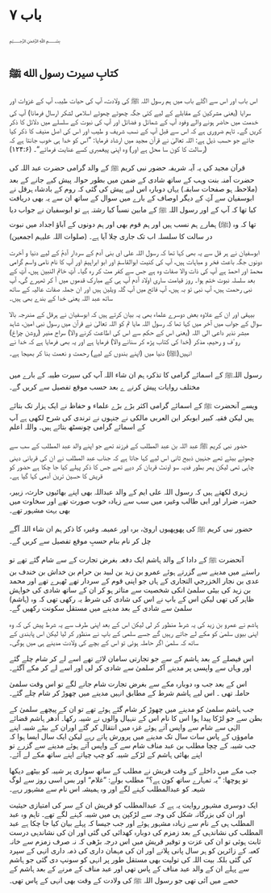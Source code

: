 # باب ۷

﷽

## کتابِ سیرت رسول الله ﷺ

اس باب اور اس سے اگلے باب میں ہم رسول اللہ ﷺ کی ولادت، آپ کی حیات طیبہ، آپ کے غزوات اور سرایا (یعنی مشرکین کے مقابلے کے لیے کئی جگہ چھوٹے چھوٹے اسلامی لشکر ارسال فرمانا) آپ کی خدمت میں حاضر ہونے والے وفود آپ کے شمائل و فضائل اور آپ کی نبوت کے سلسلے میں دلائل کا ذکر کریں گے۔ تاہم ضروری ہے کہ اس سے قبل آپ کے نسب شریف و طیب اور اس کی اصل منیف کا ذکر کیا جائے جو حسب ذیل ہے:
اللہ تعالیٰ نے قرآن مجید میں ارشاد فرمایا:
”اس کو خدا ہی خوب جانتا ہے کہ (رسالت کا کون سا محل ہے اور) وہ اپنی پیغمبری کسے عنایت فرمائے“۔ (۱۲۴:۶)

قرآن مجید کی یہ آیہ شریفہ حضور نبی کریم ﷺ کے والد گرامی حضرت عبد اللہ کی حضرت آمنہ بنت وہب کے ساتھ شادی کے ضمن میں بطور حوالہ پیش کیے جانے کے بعد (ملاحظہ ہو صفحات سابقہ) یہاں دوبارہ اس لیے پیش کی گئی کہ روم کے بادشاہ ہرقل نے ابوسفیان سے آپؐ کے دیگر اوصاف کے بارے میں سوال کے ساتھ ان سے یہ بھی دریافت کیا تھا کہ آپ کے اور رسول اللہ ﷺ کے مابین نسباََ کیا رشتہ ہے تو ابوسفیان نے جواب دیا تھا کہ وہ (ﷺ) ہمارے ہم نسب ہیں اور ہم قوم بھی اور ہم دونوں کے آباؤ اجداد میں نبوت در سالت کا سلسلہ اب تک جاری چلا آیا ہے۔ (صلوات اللہ علیہم اجمعین)

ابوسفیان نے ہر قل سے یہ بھی کہا تھا کہ رسول اللہ علی ای بنی آدم کے سردار آدمؑ کے لیے دنیا و آخرت دونوں جگہ باعث فخر و مباہات ہیں، آپ کی کنیت ابوالقاسمؐ اور ابو ابراہیمؐ اور آپ کا نام نامی واسم گرامی محمدؐ اور احمدؐ ہے آپ کی ذات والا صفات وہ ہے جس سے کفر مٹ کر رہ گیا۔ آپؐ خاتم النبین  ہیں، آپؐ کے بعد سلسلہ نبوت ختم ہوا۔ روز قیامت ساری اولاد آدم آپ ہی کے مبارک قدموں میں آ کر ٹھہرے گی، آپ نبی رحمت ہیں، آپ نبی تو بہ ہیں، آپ فاتح میں آپ گلہ ویلین ہیں اور ان جملہ صفات عالیہ کے ساتھ ساتھ عبد اللہ یعنی خدا کے بندے بھی ہیں۔

بیہقی اور ان کے علاوہ بعض دوسرے علماء بھی یہ بیان کرتے ہیں کہ ابوسفیان نے ہرقل کے مندرجہ بالا سوال کے جواب میں آخر میں کہا تھا کہ رسول اللہ مایا تم کو اللہ تعالیٰ نے قرآن میں رسول نبی امین، شاہد مبشر نذیر داعی الی اللہ (یعنی اس کے حکم سے اس کی اطاعت کرنے والا) سراج منیر (روشن چراغ) روٴف و رحیم، مذکر (خدا کی کتاب پڑھ کر سنانے والا) فرمایا ہے اور یہ بھی فرمایا ہے کہ خدا نے انہیں(ﷺ) دنیا میں (اپنے بندوں کے لیے) رحمت و نعمت بنا کر بھیجا ہے۔

رسول اللہﷺ کے اسمائے گرامی کا تذکرہ ہم ان شاء اللہ آپ کی سیرت طیبہ کے بارے میں مختلف روایات پیش کرنے ے بعد حسب موقع تفصیل سے کریں گے۔

ویسے آنحضرت ﷺ کے اسمائے گرامی اکثر بڑے بڑے علماء و حفاظ نے ایک ہزار تک بتائے ہیں لیکن فقیہ کبیر ابوبکر ابن العربی مالکی نے جنہوں نے ترندی کی شرح لکھی ہے آپ کے اسمائے گرامی چونسٹھ بتائے ہیں۔ واللہ اعلم

حضور نبی کریم ﷺ عبد اللہ بن عبد المطلب کے فرزند تھے جو اپنے والد عبد المطلب کے سب سے چھوٹے بیٹے تھے جنہیں ذبیح ثانی اس لیے کہا جاتا ہے کہ جناب عبد المطلب نے ان کی قربانی دینی چاہی تھی لیکن پھر بطور فدیہ سو اونٹ قربان کر دیے تھے جس کا ذکر پہلے کیا جا چکا ہے حضور کو قریش کا حسین ترین آدمی کہا گیا ہے۔

زہری لکھتے ہیں کہ رسول اللہ علی ایم کے والد عبداللہ بھی اپنے بھائیوں حارث، زبیر، حمزہ، ضرار اور ابی طالب وغیرہ میں سب سے زیادہ خوب صورت تھے اور سخاوت میں بھی بہت مشہور تھے۔

حضور نبی کریم ﷺ کی پھوپھیوں ارویٰ، برہ اور عمیمہ وغیرہ کا ذکر ہم ان شاء اللہ آگے چل کر نام بنام حسبِ موقع تفصیل سے کریں گے۔

آنحضرت ﷺ کے دادا کے والد ہاشم ایک دفعہ بغرض تجارت کے سے شام گئے تھے تو راستے میں مدینے سے گزرتے ہوئے عمرو بن زید بن لبید بن حرام بن خداش بن خندف بن عدی بن نجار الخزرجي التجاری کے ہاں جو اپنی قوم کے سردار تھے ٹھہرے تھے اور محمد بن زید کی بیٹی سلمیٰ انکی شخصیت سے متاثر ہو کر ان کے ساتھ شادی کی خواہش ظاہر کی تھی لیکن اس کے باپ نے اس کی شادی کی شرط یہ رکھی تھی کہ وہ (ہاشم) سلمیٰ سے شادی کے بعد مدینے میں مستقل سکونت رکھیں گے۔

ہاشم نے عمرو بن زید کی یہ شرط منظور کر لی لیکن اس کے بعد اپنی طرف سے یہ شرط پیش کی کہ وہ اپنی بیوی سلمیٰ کو مکے لے جاتے رہیں گے جسے سلمی کے باپ نے منظور کر لیا لیکن اس پابندی کے ساتھ کہ سلمیٰ اگر حاملہ ہوئی تو اس کے بچے کی ولادت مدینے ہی میں ہوگی۔

اس فیصلے کے بعد ہاشم کے سے جو تجارتی سامان لائے تھے اسے لے کر شام چلے گئے اور وہاں سے واپسی پر مدینے آکر سلمیٰ سے شادی کر لی اور اسے لے کر مکے آگئے۔

اس کے بعد جب وہ دوبارہ مکے سے بغرض تجارت شام جانے لگے تو اس وقت سلمیٰ حاملہ تھی ۔ اس لیے ہاشم شرط کے مطابق انہیں مدینے میں چھوڑ کر شام چلے گئے۔

جب ہاشم سلمیٰ کو مدینے میں چھوڑ کر شام گئے ہوئے تھے تو ان کے پیچھے سلمیٰ کے بطن سے جو لڑکا پیدا ہوا اس کا نام اس کے ننہیال والوں نے شیبہ رکھا۔ اُدھر ہاشم قضائے الہٰی سے شام سے واپس آتے ہوئے غزہ میں انتقال کر گئے اوران کے بیٹے شیبہ اپنے ماموؤں کے پاس سات سال تک مدینے میں پرورش پاتے رہے لیکن ایک سال ایسا ہوا کہ جب شیبہ کے چچا مطلب بن عبد مناف شام سے کے واپس آتے ہوئے مدینے سے گزرے تو اپنے بھائی ہاشم کے لڑکے شیبہ کو چپ چپاتے اپنے ساتھ مکے لے آئے۔

جب مکے میں داخلے کے وقت قریش نے مطلب کے ساتھ سواری پر شیبہ کو بیٹھے دیکھا تو پوچھا: ”یہ تمہارے ساتھ کون ہے؟“ مطلب بولے: ”غلام“ اور بس اسی روز سے لوگ شیعہ کو عبدالمطلب کہنے لگے اور وہ ہمیشہ اس نام سے مشہور رہے۔

ایک دوسری مشہور روایت یہ ہے کہ عبدالمطلب کو قریش ان کے سر کی امتیازی حیثیت اور ان کی بزرگانہ شکل کی وجہ سے لڑکپن ہی میں شیبہ کہنے لگے تھے۔ تاہم وہ عبد المطلب ہی کے نام سے زیادہ مشہور ہوئے اور جب جیسا کہ پہلے بیان کیا جا چکا ہے عبد المطلب کی نشاندہی کے بعد زمزم کی دوبارہ کھدائی کی گئی اور ان کی نشاندہی درست ثابت ہوئی تو ان کی عزت و توقیر قریش میں اس درجہ بڑھی کہ نہ صرف زمزم سے خانہ کعبہ کے زائرین کو ہر سال پانی پلانے اور ان کی مہمان داری کی ذمہ داری انہی کے سپرد کی گئی بلکہ بیت اللہ کی تولیت بھی مستقل طور پر انہی کو سونپ دی گئی جو ہاشم سے پہلے ان کے والد عبد مناف کے پاس تھی اور عبد مناف کے مرنے کے بعد ہاشم کے حصے میں آئی تھی جو رسول اللہ ﷺ کی ولادت کے وقت بھی انہی کے پاس تھی۔
